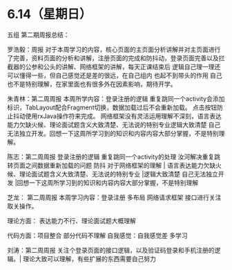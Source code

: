 # 6.14（星期日）
五组
第二期周报总结：

罗浩毅：周报
对于本周学习的内容，核心页面的主页面分析讲解并对主页面进行了完善，资料页面的分析和讲解，注册页面的完成和防抖动，登录页面完善以及拦截器的公参和公头的讲解、网络框架的讲解，每天正课结束后 逻辑自己理一理还可以懂得一些，但自己感觉还是差的很远，在自己组内 也起不到带头的作用 自己也不是特别理解，在家里面也有很多外在因素影响，期待开学。

朱青林：第二周周报
本周所学内容：登录注册的逻辑 重复跳同一个activity会添加标识，TabLayout配合Fragment切换，数据加载过后不会重新加载。 点击按钮防止抖动使用rxJava操作符来完成。
网络框架没有灵活运用理解不深刻，语言表达能力欠缺火候、理论面试题含义大致清楚、无法说的特别专业逻辑大致清楚 自己无法独立开发。回想一下这周所学习到的知识和内容内容大部分掌握，不是特别理解。
 

陈志：第二周周报
登录注册的逻辑 重复跳同一个activity的处理 汝河解决重复跳转页面之间数据重新加载的问题 防抖 对于网络框架的理解 |        语言表达能力欠缺火候、理论面试题含义大致清楚、无法说的特别专业       |逻辑大致清楚 自己无法独立开发 |回想一下这周所学习到的知识和内容内容大部分掌握，不是特别理解

芝龙：  第二周周报 
本周学习内容：登录注册 多布局  网络请求框架  接口进行关注取关操作。  

理论方面： 表达能力不行、理论面试题大概理解

代码方面：项目整合  部分代码不理解 
自我感觉：自我感觉差 多学习


刘涛：第二周周报
 关注个登录页面的接口逻辑，以及验证码登录和手机注册的逻辑。|    理论大致可以理解，有些扩展的东西需要自己努力  




